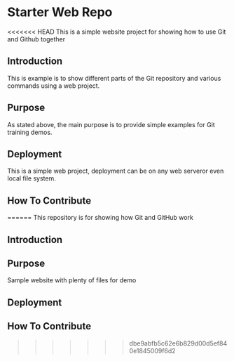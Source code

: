 # Starter Web Repo

<<<<<<< HEAD
This is a simple website project for showing how to use Git and Github together

## Introduction

This is example is to show different parts of the Git repository and various commands using a web project.

## Purpose

As stated above, the main purpose is to provide simple examples for Git training demos.

## Deployment

This is a simple web project, deployment can be on any web serveror even local file system.

## How To Contribute


======
This repository is for showing how Git and GitHub work
## Introduction

## Purpose

Sample website with plenty of files for demo
## Deployment

## How To Contribute
>>>>>>> dbe9abfb5c62e6b829d00d5ef840e1845009f6d2
